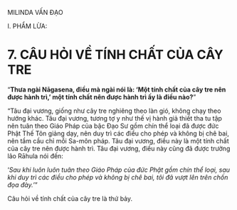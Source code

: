 MILINDA VẤN ĐẠO

I. PHẨM LỪA:

# 7. CÂU HỎI VỀ TÍNH CHẤT CỦA CÂY TRE

“**Thưa ngài Nāgasena, điều mà ngài nói là: ‘Một tính chất của cây tre nên được hành trì,’ một tính chất nên được hành trì ấy là điều nào?**”

“Tâu đại vương, giống như cây tre nghiêng theo làn gió, không chạy theo hướng khác. Tâu đại vương, tương tợ y như thế vị hành giả thiết tha tu tập nên tuân theo Giáo Pháp của bậc Đạo Sư gồm chín thể loại đã được đức Phật Thế Tôn giảng dạy, nên duy trì các điều cho phép và không bị chê bai, nên tầm cầu chỉ mỗi Sa-môn pháp. Tâu đại vương, điều này là một tính chất của cây tre nên được hành trì. Tâu đại vương, điều này cũng đã được trưởng lão Rāhula nói đến:

‘_Sau khi luôn luôn tuân theo Giáo Pháp của đức Phật gồm chín thể loại, sau khi duy trì các điều cho phép và không bị chê bai, tôi đã vượt lên trên chốn đọa đày.’_”

Câu hỏi về tính chất của cây tre là thứ bảy.
